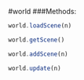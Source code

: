 #world
###Methods:

```javascript
world.loadScene(n)
```

```javascript
world.getScene()
```

```javascript
world.addScene(n)
```

```javascript
world.update(n)
```
